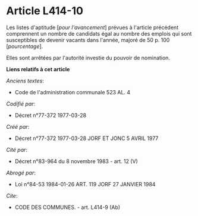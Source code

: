 # Article L414-10

Les listes d'aptitude [*pour l'avancement*] prévues à l'article précédent comprennent un nombre de candidats égal au nombre
des emplois qui sont susceptibles de devenir vacants dans l'année, majoré de 50 p. 100 [*pourcentage*].

Elles sont arrêtées par l'autorité investie du pouvoir de nomination.

**Liens relatifs à cet article**

_Anciens textes_:

  - Code de l'administration communale 523 AL. 4

_Codifié par_:

  - Décret n°77-372 1977-03-28

_Créé par_:

  - Décret n°77-372 1977-03-28 JORF ET JONC 5 AVRIL 1977

_Cité par_:

  - Décret n°83-964 du 8 novembre 1983 - art. 12 (V)

_Abrogé par_:

  - Loi n°84-53 1984-01-26 ART. 119 JORF 27 JANVIER 1984

_Cite_:

  - CODE DES COMMUNES. - art. L414-9 (Ab)
